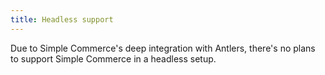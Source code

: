 ```yaml
---
title: Headless support
---
```


Due to Simple Commerce's deep integration with Antlers, there's no plans to support Simple Commerce in a headless setup.
